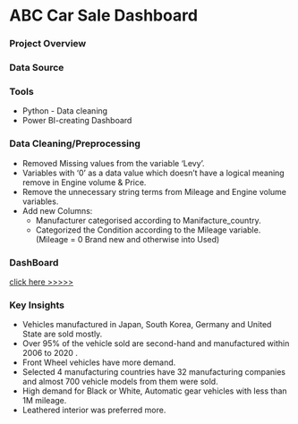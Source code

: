 # ABC Car Sale Dashboard


### Project Overview




### Data Source




### Tools
  - Python - Data cleaning
  - Power BI-creating Dashboard


### Data Cleaning/Preprocessing
  - Removed Missing values from the variable ‘Levy’.
  - Variables with ‘0’ as a data value which doesn’t have a logical meaning remove in Engine volume & Price.
  - Remove the unnecessary string terms from Mileage and Engine volume variables.
  - Add new Columns:
      - Manufacturer categorised according to Manifacture_country.
      - Categorized the Condition according to the Mileage variable.(Mileage = 0 Brand new and otherwise into Used)



### DashBoard 
  [click here >>>>>](https://github.com/DanukaDilshann/Power-BI-Dashboard/blob/main/Dashboard/Dashboard.md)

### Key Insights
  - Vehicles manufactured in Japan, South Korea, Germany and United State are sold mostly.
  - Over 95% of the vehicle sold are second-hand and manufactured within 2006 to 2020 .
  - Front Wheel vehicles have more demand.
  - Selected 4 manufacturing countries have 32 manufacturing companies and almost 700 vehicle models from them were sold.
  - High demand for Black or White, Automatic gear vehicles with less than 1M mileage.
  - Leathered interior was preferred more.
